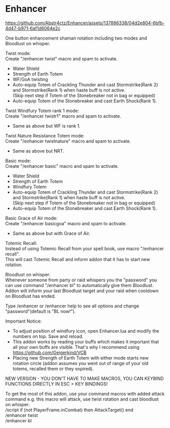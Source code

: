 # Enhancer


https://github.com/Abstr4ctz/Enhancer/assets/137886338/04d2e804-6bfb-4d47-b971-6af1d6064e2c



One button enhancement shaman rotation including two modes and Bloodlust on whisper.

Twist mode:  
Create "/enhancer twist" macro and spam to activate.
- Water Shield
- Strength of Earth Totem
- WF/GoA twisting
- Auto-equip Totem of Crackling Thunder and cast Stormstrike(Rank 2) and Stormstrike(Rank 1) when haste buff is not active.  
 (Skip next step if Totem of the Stonebreaker not in bag or equipped)
- Auto-equip Totem of the Stonebreaker and cast Earth Shock(Rank 1).

Twist Windfury Totem rank 1 mode:  
Create "/enhancer twistr1" macro and spam to activate.
- Same as above but WF is rank 1.

Twist Nature Resistance Totem mode:  
Create "/enhancer twistnature" macro and spam to activate.
- Same as above but NRT.  

Basic mode:  
Create "/enhancer basic" macro and spam to activate.
- Water Shield
- Strength of Earth Totem
- Windfury Totem
- Auto-equip Totem of Crackling Thunder and cast Stormstrike(Rank 2) and Stormstrike(Rank 1) when haste buff is not active.  
 (Skip next step if Totem of the Stonebreaker not in bag or equipped)
- Auto-equip Totem of the Stonebreaker and cast Earth Shock(Rank 1).

Basic Grace of Air mode:  
Create "/enhancer basicgoa" macro and spam to activate.  
- Same as above but with Grace of Air.

Totemic Recall:  
Instead of using Totemic Recall from your spell book, use macro "/enhancer recall".  
This will cast Totemic Recall and inform addon that it has to start new rotation.

Bloodlust on whisper:  
Whenever someone from party or raid whispers you the "password" you can use command "/enhancer bl" to automatically give them Bloodlust. Addon will inform your last Bloodlust target and your raid when cooldown on Bloodlust has ended.

Type /enhancer or /enhancer help to see all options and change "password"(default is "BL now!"). 

Important Notice:  
- To adjust position of windfury icon, open Enhancer.lua and modify the numbers on top. Save and reload.
- This addon works by reading your buffs which makes it important that all your own buffs are visible. That's why I recommend using https://github.com/Geigerkind/VCB
- Placing new Strength of Earth Totem with either mode starts new rotation circle (addon assumes you went out of range of your old totems, recalled them or they expired).

NEW VERSION - YOU DON'T HAVE TO MAKE MACROS, YOU CAN KEYBIND FUNCTIONS DIRECTLY IN ESC > KEY BINDINGS!

To get the most of this addon, use your command macros with added attack command e.g. this macro will attack, use twist rotation and cast bloodlust on whisper:  
/script if (not PlayerFrame.inCombat) then AttackTarget() end  
/enhancer twist  
/enhancer bl



